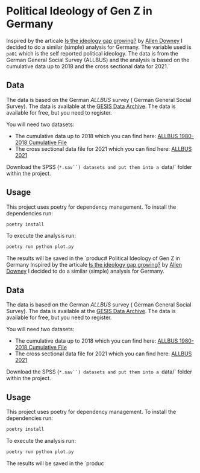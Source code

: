 # Political Ideology of Gen Z in Germany
Inspired by the articale [Is the ideology gap growing?](https://www.allendowney.com/blog/2024/01/28/is-the-ideology-gap-growing/) by [Allen Downey](https://www.allendowney.com/wp/) I decided to do a similar (simple) analysis for Germany. The variable used is `pa01` which is the self reported political ideology. The data is from the German General Social Survey (ALLBUS) and the analysis is based on the cumulative data up to 2018 and the cross sectional data for 2021.`

## Data
The data is based on the German *ALLBUS* survey ( German General Social Survey). The data is available at the [GESIS Data Archive](https://www.gesis.org/en/allbus/allbus-home). The data is available for free, but you need to register. 

You will need two datasets:
- The cumulative data up to 2018 which you can find here: [ALLBUS 1980-2018 Cumulative File](https://search.gesis.org/research_data/ZA5276)
- The cross sectional data file for 2021 which you can find here: [ALLBUS 2021](https://search.gesis.org/research_data/ZA5282)

Download the SPSS (`*.sav``) datasets and put them into a `data/` folder within the project.

## Usage
This project uses poetry for dependency management. To install the dependencies run:
```bash
poetry install
```

To execute the analysis run:
```bash
poetry run python plot.py
```

The results will be saved in the `produc# Political Ideology of Gen Z in Germany
Inspired by the articale [Is the ideology gap growing?](https://www.allendowney.com/blog/2024/01/28/is-the-ideology-gap-growing/) by [Allen Downey](https://www.allendowney.com/wp/) I decided to do a similar (simple) analysis for Germany.

## Data
The data is based on the German *ALLBUS* survey ( German General Social Survey). The data is available at the [GESIS Data Archive](https://www.gesis.org/en/allbus/allbus-home). The data is available for free, but you need to register. 

You will need two datasets:
- The cumulative data up to 2018 which you can find here: [ALLBUS 1980-2018 Cumulative File](https://search.gesis.org/research_data/ZA5276)
- The cross sectional data file for 2021 which you can find here: [ALLBUS 2021](https://search.gesis.org/research_data/ZA5282)

Download the SPSS (`*.sav``) datasets and put them into a `data/` folder within the project.

## Usage
This project uses poetry for dependency management. To install the dependencies run:
```bash
poetry install
```

To execute the analysis run:
```bash
poetry run python plot.py
```

The results will be saved in the `produc